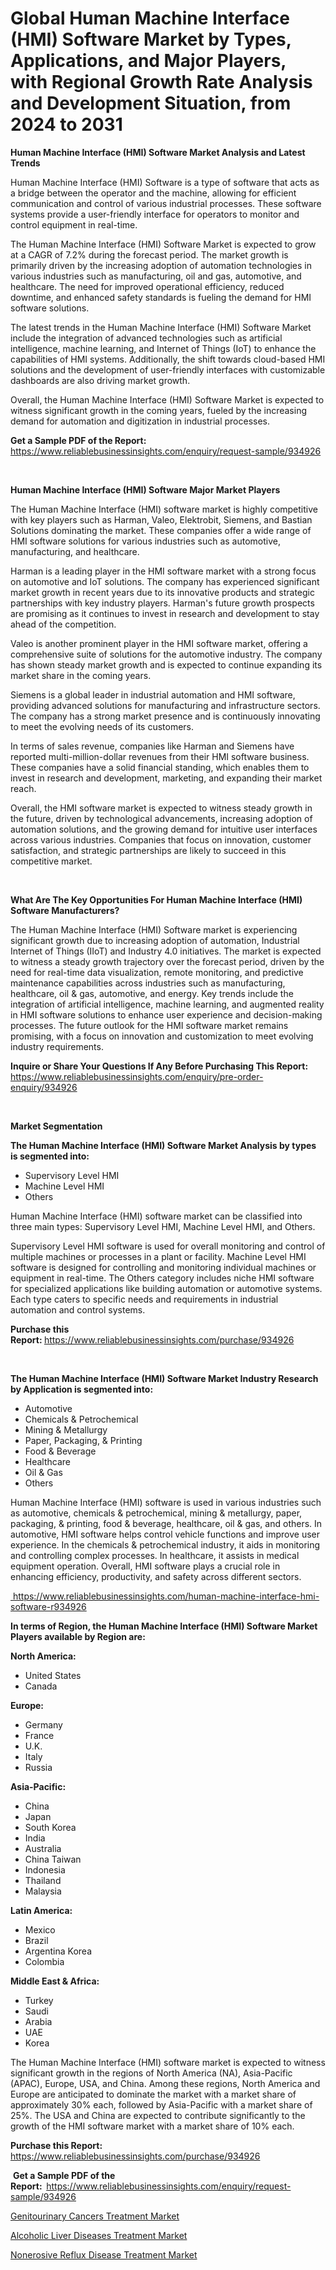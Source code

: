 <p><h1>Global Human Machine Interface (HMI) Software Market by Types, Applications, and Major Players, with Regional Growth Rate Analysis and Development Situation, from 2024 to 2031</h1></p><p><strong>Human Machine Interface (HMI) Software Market Analysis and Latest Trends</strong></p>
<p><p>Human Machine Interface (HMI) Software is a type of software that acts as a bridge between the operator and the machine, allowing for efficient communication and control of various industrial processes. These software systems provide a user-friendly interface for operators to monitor and control equipment in real-time.</p><p>The Human Machine Interface (HMI) Software Market is expected to grow at a CAGR of 7.2% during the forecast period. The market growth is primarily driven by the increasing adoption of automation technologies in various industries such as manufacturing, oil and gas, automotive, and healthcare. The need for improved operational efficiency, reduced downtime, and enhanced safety standards is fueling the demand for HMI software solutions.</p><p>The latest trends in the Human Machine Interface (HMI) Software Market include the integration of advanced technologies such as artificial intelligence, machine learning, and Internet of Things (IoT) to enhance the capabilities of HMI systems. Additionally, the shift towards cloud-based HMI solutions and the development of user-friendly interfaces with customizable dashboards are also driving market growth.</p><p>Overall, the Human Machine Interface (HMI) Software Market is expected to witness significant growth in the coming years, fueled by the increasing demand for automation and digitization in industrial processes.</p></p>
<p><strong>Get a Sample PDF of the Report:&nbsp;</strong> <a href="https://www.reliablebusinessinsights.com/enquiry/request-sample/934926">https://www.reliablebusinessinsights.com/enquiry/request-sample/934926</a></p>
<p>&nbsp;</p>
<p><strong>Human Machine Interface (HMI) Software Major Market Players</strong></p>
<p><p>The Human Machine Interface (HMI) software market is highly competitive with key players such as Harman, Valeo, Elektrobit, Siemens, and Bastian Solutions dominating the market. These companies offer a wide range of HMI software solutions for various industries such as automotive, manufacturing, and healthcare.</p><p>Harman is a leading player in the HMI software market with a strong focus on automotive and IoT solutions. The company has experienced significant market growth in recent years due to its innovative products and strategic partnerships with key industry players. Harman's future growth prospects are promising as it continues to invest in research and development to stay ahead of the competition.</p><p>Valeo is another prominent player in the HMI software market, offering a comprehensive suite of solutions for the automotive industry. The company has shown steady market growth and is expected to continue expanding its market share in the coming years.</p><p>Siemens is a global leader in industrial automation and HMI software, providing advanced solutions for manufacturing and infrastructure sectors. The company has a strong market presence and is continuously innovating to meet the evolving needs of its customers.</p><p>In terms of sales revenue, companies like Harman and Siemens have reported multi-million-dollar revenues from their HMI software business. These companies have a solid financial standing, which enables them to invest in research and development, marketing, and expanding their market reach.</p><p>Overall, the HMI software market is expected to witness steady growth in the future, driven by technological advancements, increasing adoption of automation solutions, and the growing demand for intuitive user interfaces across various industries. Companies that focus on innovation, customer satisfaction, and strategic partnerships are likely to succeed in this competitive market.</p></p>
<p>&nbsp;</p>
<p><strong>What Are The Key Opportunities For Human Machine Interface (HMI) Software Manufacturers?</strong></p>
<p><p>The Human Machine Interface (HMI) Software market is experiencing significant growth due to increasing adoption of automation, Industrial Internet of Things (IIoT) and Industry 4.0 initiatives. The market is expected to witness a steady growth trajectory over the forecast period, driven by the need for real-time data visualization, remote monitoring, and predictive maintenance capabilities across industries such as manufacturing, healthcare, oil & gas, automotive, and energy. Key trends include the integration of artificial intelligence, machine learning, and augmented reality in HMI software solutions to enhance user experience and decision-making processes. The future outlook for the HMI software market remains promising, with a focus on innovation and customization to meet evolving industry requirements.</p></p>
<p><strong>Inquire or Share Your Questions If Any Before Purchasing This Report:</strong> <a href="https://www.reliablebusinessinsights.com/enquiry/pre-order-enquiry/934926">https://www.reliablebusinessinsights.com/enquiry/pre-order-enquiry/934926</a></p>
<p>&nbsp;</p>
<p><strong>Market Segmentation</strong></p>
<p><strong>The Human Machine Interface (HMI) Software Market Analysis by types is segmented into:</strong></p>
<p><ul><li>Supervisory Level HMI</li><li>Machine Level HMI</li><li>Others</li></ul></p>
<p><p>Human Machine Interface (HMI) software market can be classified into three main types: Supervisory Level HMI, Machine Level HMI, and Others. </p><p>Supervisory Level HMI software is used for overall monitoring and control of multiple machines or processes in a plant or facility. Machine Level HMI software is designed for controlling and monitoring individual machines or equipment in real-time. The Others category includes niche HMI software for specialized applications like building automation or automotive systems. Each type caters to specific needs and requirements in industrial automation and control systems.</p></p>
<p><strong>Purchase this Report:&nbsp;</strong><a href="https://www.reliablebusinessinsights.com/purchase/934926">https://www.reliablebusinessinsights.com/purchase/934926</a></p>
<p>&nbsp;</p>
<p><strong>The Human Machine Interface (HMI) Software Market Industry Research by Application is segmented into:</strong></p>
<p><ul><li>Automotive</li><li>Chemicals & Petrochemical</li><li>Mining & Metallurgy</li><li>Paper, Packaging, & Printing</li><li>Food & Beverage</li><li>Healthcare</li><li>Oil & Gas</li><li>Others</li></ul></p>
<p><p>Human Machine Interface (HMI) software is used in various industries such as automotive, chemicals & petrochemical, mining & metallurgy, paper, packaging, & printing, food & beverage, healthcare, oil & gas, and others. In automotive, HMI software helps control vehicle functions and improve user experience. In the chemicals & petrochemical industry, it aids in monitoring and controlling complex processes. In healthcare, it assists in medical equipment operation. Overall, HMI software plays a crucial role in enhancing efficiency, productivity, and safety across different sectors.</p></p>
<p><a href="https://www.reliablebusinessinsights.com/human-machine-interface-hmi-software-r934926">&nbsp;https://www.reliablebusinessinsights.com/human-machine-interface-hmi-software-r934926</a></p>
<p><strong>In terms of Region, the Human Machine Interface (HMI) Software Market Players available by Region are:</strong></p>
<p>
    <p> <strong> North America: </strong>
        <ul>
            <li>United States</li>
            <li>Canada</li>
        </ul>
        </p> 
    <p> <strong> Europe: </strong>
        <ul>
            <li>Germany</li>
            <li>France</li>
            <li>U.K.</li>
            <li>Italy</li>
            <li>Russia</li>
        </ul>
        </p> 
    <p> <strong> Asia-Pacific: </strong>
        <ul>
            <li>China</li>
            <li>Japan</li>
            <li>South Korea</li>
            <li>India</li>
            <li>Australia</li>
            <li>China Taiwan</li>
            <li>Indonesia</li>
            <li>Thailand</li>
            <li>Malaysia</li>
        </ul>
        </p> 
    <p> <strong> Latin America: </strong>
        <ul>
            <li>Mexico</li>
            <li>Brazil</li>
            <li>Argentina Korea</li>
            <li>Colombia</li>
        </ul>
        </p> 
    <p> <strong> Middle East & Africa: </strong>
        <ul>
            <li>Turkey</li>
            <li>Saudi</li>
            <li>Arabia</li>
            <li>UAE</li>
            <li>Korea</li>
        </ul>
    </p>
    </p>
<p><p>The Human Machine Interface (HMI) software market is expected to witness significant growth in the regions of North America (NA), Asia-Pacific (APAC), Europe, USA, and China. Among these regions, North America and Europe are anticipated to dominate the market with a market share of approximately 30% each, followed by Asia-Pacific with a market share of 25%. The USA and China are expected to contribute significantly to the growth of the HMI software market with a market share of 10% each.</p></p>
<p><strong>Purchase this Report: </strong><a href="https://www.reliablebusinessinsights.com/purchase/934926">https://www.reliablebusinessinsights.com/purchase/934926</a></p>
<p>&nbsp;<strong>Get a Sample PDF of the Report:&nbsp;&nbsp;</strong><a href="https://www.reliablebusinessinsights.com/enquiry/request-sample/934926">https://www.reliablebusinessinsights.com/enquiry/request-sample/934926</a></p>
<p><strong></strong></p>
<p><p><a href="https://github.com/gamblestampleyjenny50m5sl6/Market-Research-Report-List-3/blob/main/genitourinary-cancers-treatment-market.md">Genitourinary Cancers Treatment Market</a></p><p><a href="https://github.com/wwwkeltoum/Market-Research-Report-List-4/blob/main/alcoholic-liver-diseases-treatment-market.md">Alcoholic Liver Diseases Treatment Market</a></p><p><a href="https://github.com/nicholepatriciadoylenwnrjr0/Market-Research-Report-List-3/blob/main/nonerosive-reflux-disease-treatment-market.md">Nonerosive Reflux Disease Treatment Market</a></p></p>